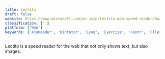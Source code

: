 ```yaml
---
title: Lectito
draft: false 
website: https://www.microsoft.com/en-us/p/lectito-web-speed-reader/9wzdncrddbtj?rtc=1
classification: ['']
platform: ['Web']
keywords: ['AceReader', 'Dictator', 'Eyeq', 'Eyercize', 'Fastr', 'Files-finder edition', 'RapidReader', 'ReadQuick', 'Reasy', 'Reedy', 'Spreed', 'Spreeder', 'Spritz', 'WordFlashReader', 'ZAP Reader']
---
```

Lectito is a speed reader for the web that not only shows text, but also images.